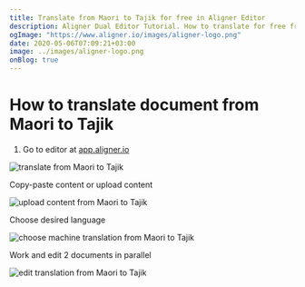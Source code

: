 ```yaml
---
title: Translate from Maori to Tajik for free in Aligner Editor
description: Aligner Dual Editor Tutorial. How to translate for free from Maori to Tajik. Aligner is multilingual document management platform. 
ogImage: "https://www.aligner.io/images/aligner-logo.png"
date: 2020-05-06T07:09:21+03:00
image: ../images/aligner-logo.png
onBlog: true
---
```


# How to translate document from Maori to Tajik

1. Go to editor at [app.aligner.io](https://app.aligner.io "Aligner App web page")

![translate from Maori to Tajik](../aligner-blank-editor.png "translate from Maori to Tajik")

Copy-paste content or upload content

![upload content from Maori to Tajik](../aligner-uploaded-document.png "upload content from Maori to Tajik")

Choose desired language

![choose machine translation from Maori to Tajik](../aligner-language-dropdown.png "choose machine translation from Maori to Tajik")

Work and edit 2 documents in parallel

![edit translation from Maori to Tajik](../aligner-double-sitded-editor.png "edit translation from Maori to Tajik")

